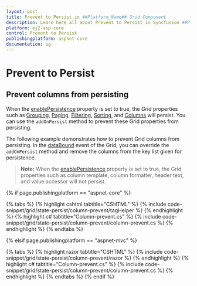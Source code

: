```yaml
---
layout: post
title: Prevent to Persist in ##Platform_Name## Grid Component
description: Learn here all about Prevent to Persist in Syncfusion ##Platform_Name## Grid component of Syncfusion Essential JS 2 and more.
platform: ej2-asp-core
control: Prevent to Persist
publishingplatform: aspnet-core
documentation: ug
---
```



# Prevent to Persist

## Prevent columns from persisting

When the [enablePersistence](https://help.syncfusion.com/cr/aspnetcore-js2/Syncfusion.EJ2.Grids.Grid.html#Syncfusion_EJ2_Grids_Grid_EnablePersistence) property is set to true, the Grid properties such as [Grouping](https://help.syncfusion.com/cr/aspnetcore-js2/Syncfusion.EJ2.Grids.GridGroupSettings.html), [Paging](https://help.syncfusion.com/cr/aspnetcore-js2/Syncfusion.EJ2.Grids.GridPageSettings.html), [Filtering](https://help.syncfusion.com/cr/aspnetcore-js2/Syncfusion.EJ2.Grids.GridFilterSettings.html), [Sorting](https://help.syncfusion.com/cr/aspnetcore-js2/Syncfusion.EJ2.Grids.GridSortSettings.html), and [Columns](https://help.syncfusion.com/cr/aspnetcore-js2/Syncfusion.EJ2.Grids.GridColumn.html) will persist. You can use the `addOnPersist` method to prevent these Grid properties from persisting.

The following example demonstrates how to prevent Grid columns from persisting. In the [dataBound](https://help.syncfusion.com/cr/aspnetcore-js2/Syncfusion.EJ2.Grids.Grid.html#Syncfusion_EJ2_Grids_Grid_DataBound) event of the Grid, you can override the `addOnPersist` method and remove the columns from the key list given for persistence.

>**Note:** When the [enablePersistence](https://help.syncfusion.com/cr/aspnetcore-js2/Syncfusion.EJ2.Grids.Grid.html#Syncfusion_EJ2_Grids_Grid_EnablePersistence) property is set to true, the Grid properties such as column template, column formatter, header text, and value accessor will not persist.

{% if page.publishingplatform == "aspnet-core" %}

{% tabs %}
{% highlight cshtml tabtitle="CSHTML" %}
{% include code-snippet/grid/state-persist/column-prevent/tagHelper %}
{% endhighlight %}
{% highlight c# tabtitle="Column-prevent.cs" %}
{% include code-snippet/grid/state-persist/column-prevent/column-prevent.cs %}
{% endhighlight %}
{% endtabs %}

{% elsif page.publishingplatform == "aspnet-mvc" %}

{% tabs %}
{% highlight razor tabtitle="CSHTML" %}
{% include code-snippet/grid/state-persist/column-prevent/razor %}
{% endhighlight %}
{% highlight c# tabtitle="Column-prevent.cs" %}
{% include code-snippet/grid/state-persist/column-prevent/column-prevent.cs %}
{% endhighlight %}
{% endtabs %}
{% endif %}


